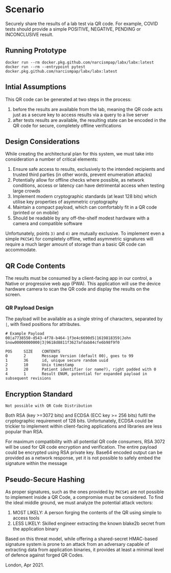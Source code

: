 # Scenario
Securely share the results of a lab test via QR code. For example, COVID tests should provide a simple POSITIVE, NEGATIVE, PENDING or INCONCLUSIVE result.

## Running Prototype
```
docker run --rm docker.pkg.github.com/narcismpap/labx/labx:latest
docker run --rm --entrypoint pytest docker.pkg.github.com/narcismpap/labx/labx:latest
```

## Intial Assumptions
This QR code can be generated at two steps in the process:
1) before the results are available from the lab, meaning the QR code acts just as a secure key to access results via a query to a live server
2) after tests results are available, the resulting state can be encoded in the QR code for secure, completely offline verifications

## Design Considerations
While creating the architectural plan for this system, we must take into consideration a number of critical elements:

1) Ensure safe access to results, exclusively to the intended recipients and trusted third parties (in other words, prevent enumeration attacks)
2) Potentially allow for offline checks where possible, as network conditions, access or latency can have detrimental access when testing large crowds
3) Implement modern cryptographic standards (at least 128 bits) which utilise key properties of asymmetric cryptography
4) Maintain a compact payload, which can comfortably fit in a QR code (printed or on mobile)
5) Should be readable by any off-the-shelf modest hardware with a camera and compatible software

Unfortunately, points `3)` and `4)` are mutually exclusive. To implement even a simple `PKCS#1` for completely offline, vetted asymmetric signatures will require a much larger amount of storage than a basic QR code can accommodate.

## QR Code Contents
The results must be consumed by a client-facing app in our control, a Native or progressive web app (PWA). 
This application will use the device hardware camera to scan the QR code and display the results on the screen.

### QR Payload Design
The payload will be available as a single string of characters, separated by `|`, with fixed positions for attributes.

```
# Example Payload
00|a7738550-d543-4f78-b464-1f3e4c6690d5|1619818359|John Snow00000000000|3|9618d8811f3627afdab84cfe6b98f9f0
```

```
POS     SIZE    CONTENTS
0 	    2 	    Message Version (default 00), goes to 99
1	    36	    id, unique secure random uuid
2       10      Unix timestamp
3  	    20	    Patient identifier (or name?), right padded with 0
4		1	    Result ENUM, potential for expanded payload in subsequent revisions
```

## Encryption Standard
```
Not possible with QR Code Distribution
```
Both RSA (key >=3072 bits) and ECDSA (ECC key >= 256 bits) fulfil the cryptographic requirement of 128 bits. Unfortunately, ECDSA could be trickier to implement within client-facing applications and libraries are less popular than RSA.

For maximum compatibility with all potential QR code consumers, RSA 3072 will be used for QR code encryption and verification. The entire payload could be encrypted using RSA private key. Base64 encoded output can be provided as a network response, yet it is not possible to safely embed the signature within the message

## Pseudo-Secure Hashing
As proper signatures, such as the ones provided by `PKCS#1` are not possible to implement inside a QR Code, a compromise must be considered. To find the ideal middle ground, we must analyze the potential attack vectors:

1) MOST LIKELY: A person forging the contents of the QR using simple to access tools
2) LESS LIKELY: Skilled engineer extracting the known blake2b secret from the application binary

Based on this threat model, while offering a shared-secret HMAC-based signature system is prone to an attack from an adversary capable of extracting data from application binaries, it provides at least a minimal level of defence against forged QR Codes.


London, Apr 2021.
